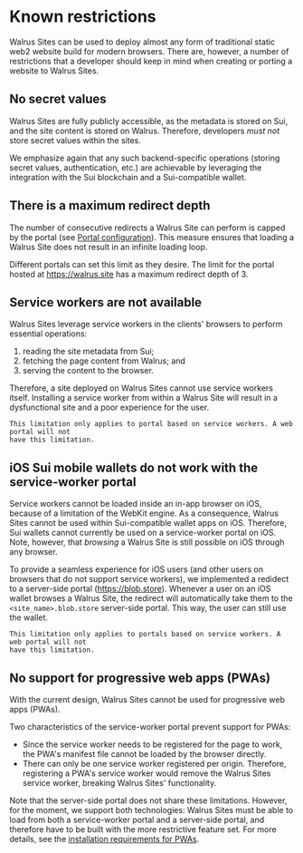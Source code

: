 # Known restrictions

Walrus Sites can be used to deploy almost any form of traditional static web2 website build for
modern browsers. There are, however, a number of restrictions that a developer should keep in mind
when creating or porting a website to Walrus Sites.

## No secret values

Walrus Sites are fully publicly accessible, as the metadata is stored on Sui, and the site content
is stored on Walrus. Therefore, developers *must not* store secret values within the sites.

We emphasize again that any such backend-specific operations (storing secret values, authentication,
etc.) are achievable by leveraging the integration with the Sui blockchain and a Sui-compatible
wallet.

## There is a maximum redirect depth

The number of consecutive redirects a Walrus Site can perform is capped by the
portal (see [Portal configuration](./portal.md)). This measure ensures that loading a Walrus Site
does not result in an infinite loading loop.

Different portals can set this limit as they desire. The limit for the portal hosted at
<https://walrus.site> has a maximum redirect depth of 3.

## Service workers are not available

Walrus Sites leverage service workers in the clients' browsers to perform essential operations:

1. reading the site metadata from Sui;
1. fetching the page content from Walrus; and
1. serving the content to the browser.

Therefore, a site deployed on Walrus Sites cannot use service workers itself. Installing a service
worker from within a Walrus Site will result in a dysfunctional site and a poor experience for the
user.

```admonish note
This limitation only applies to portal based on service workers. A web portal will not
have this limitation.
```

## iOS Sui mobile wallets do not work with the service-worker portal

Service workers cannot be loaded inside an in-app browser on iOS, because of a limitation of the
WebKit engine. As a consequence, Walrus Sites cannot be used within Sui-compatible wallet apps on
iOS. Therefore, Sui wallets cannot currently be used on a service-worker portal on iOS. Note,
however, that *browsing* a Walrus Site is still possible on iOS through any browser.

To provide a seamless experience for iOS users (and other users on browsers that do not support
service workers), we implemented a redidect to a server-side portal (<https://blob.store>). Whenever
a user on an iOS wallet browses a Walrus Site, the redirect will automatically take them to the
`<site_name>.blob.store` server-side portal. This way, the user can still use the wallet.

```admonish note
This limitation only applies to portals based on service workers. A web portal will not
have this limitation.
```

## No support for progressive web apps (PWAs)

With the current design, Walrus Sites cannot be used for progressive web apps (PWAs).

Two characteristics of the service-worker portal prevent support for PWAs:

- Since the service worker needs to be registered for the page to work, the PWA's manifest file
  cannot be loaded by the browser directly.
- There can only be one service worker registered per origin. Therefore, registering a PWA's service
  worker would remove the Walrus Sites service worker, breaking Walrus Sites' functionality.

Note that the server-side portal does not share these limitations. However, for the moment, we
support both technologies: Walrus Sites must be able to load from both a service-worker portal and a
server-side portal, and therefore have to be built with the more restrictive feature set. For more
details, see the [installation requirements for
PWAs](https://en.wikipedia.org/wiki/Progressive_web_app#Installation_criteria).
